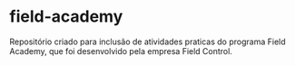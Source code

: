 # field-academy
Repositório criado para inclusão de atividades praticas do programa Field Academy, que foi desenvolvido pela empresa Field Control. 
